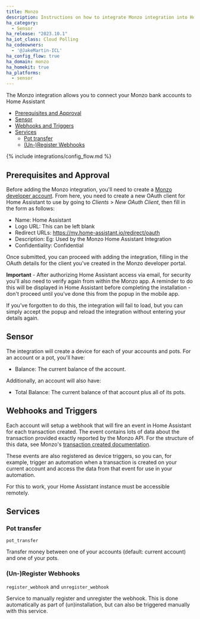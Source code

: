 ```yaml
---
title: Monzo
description: Instructions on how to integrate Monzo integration into Home Assistant.
ha_category:
  - Sensor
ha_release: "2023.10.1"
ha_iot_class: Cloud Polling
ha_codeowners:
  - '@JakeMartin-ICL'
ha_config_flow: true
ha_domain: monzo
ha_homekit: true
ha_platforms:
  - sensor
---
```


The Monzo integration allows you to connect your Monzo bank accounts to Home Assistant

- [Prerequisites and Approval](#prerequisites-and-approval)
- [Sensor](#sensor)
- [Webhooks and Triggers](#webhooks-and-triggers)
- [Services](#services)
  - [Pot transfer](#pot-transfer)
  - [(Un-)Register Webhooks](#un-register-webhooks)

{% include integrations/config_flow.md %}

## Prerequisites and Approval

Before adding the Monzo integration, you'll need to create a [Monzo developer account](https://developers.monzo.com/). From here, you need to create a new OAuth client for Home Assistant to use by going to *Clients* > *New OAuth Client*, then fill in the form as follows:

- Name: Home Assistant
- Logo URL: This can be left blank
- Redirect URLs: <https://my.home-assistant.io/redirect/oauth>
- Description: Eg: Used by the Monzo Home Assistant Integration
- Confidentiality: Confidential

Once submitted, you can proceed with adding the integration, filling in the OAuth details for the client you've created in the Monzo developer portal.

**Important** - After authorizing Home Assistant access via email, for security you'll also need to verify again from within the Monzo app. A reminder to do this will be displayed in Home Assistant before completing the installation - don't proceed until you've done this from the popup in the mobile app.

If you've forgotten to do this, the integration will fail to load, but you can simply accept the popup and reload the integration without entering your details again.

## Sensor

The integration will create a device for each of your accounts and pots. For an account or a pot, you'll have:

- Balance: The current balance of the account.

Additionally, an account will also have:

- Total Balance: The current balance of that account plus all of its pots.

## Webhooks and Triggers

Each account will setup a webhook that will fire an event in Home Assistant for each transaction created. The event contains lots of data about the transaction provided exactly reported by the Monzo API. For the structure of this data, see Monzo's [transaction created documentation](https://docs.monzo.com/#transaction-created).

These events are also registered as device triggers, so you can, for example, trigger an automation when a transaction is created on your current account and access the data from that event for use in your automation.

<div class='note warning'>

For this to work, your Home Assistant instance must be accessible remotely.

</div>

## Services

### Pot transfer

`pot_transfer`

Transfer money between one of your accounts (default: current account) and one of your pots.

### (Un-)Register Webhooks

`register_webhook` and `unregister_webhook`

Service to manually register and unregister the webhook. This is done automatically as part of (un)installation, but can also be triggered manually with this service.
